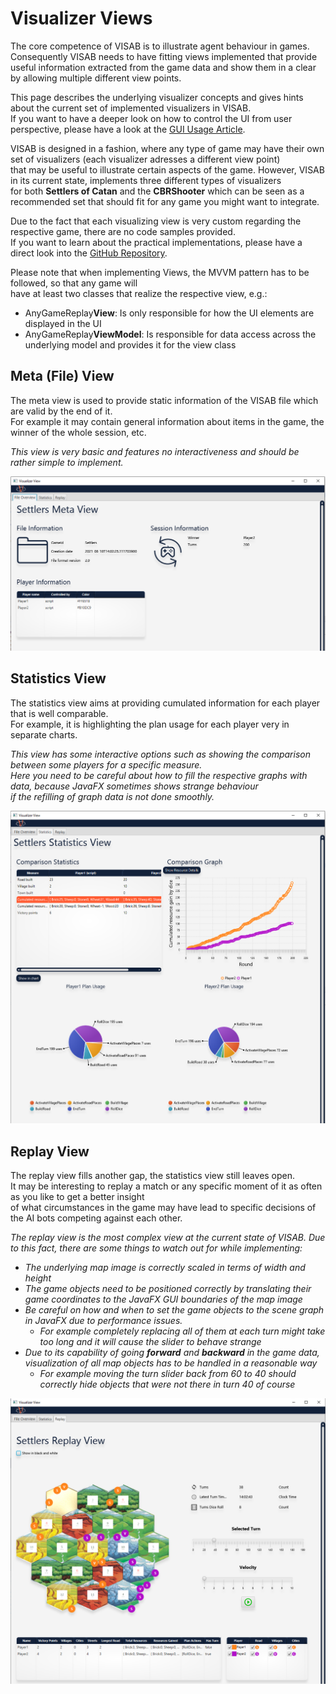 # Visualizer Views

The core competence of VISAB is to illustrate agent behaviour in games. Consequently VISAB needs to have fitting views implemented that 
provide useful information extracted from the game data and show them in a clear by allowing multiple different view points.

This page describes the underlying visualizer concepts and gives hints about the current set of implemented visualizers in VISAB.<br>
If you want to have a deeper look on how to control the UI from user perspective, please have a look at the [GUI Usage Article](https://visab-org.github.io/getting_started/usage.html).

VISAB is designed in a fashion, where any type of game may have their own set of visualizers (each visualizer adresses a different view point) <br>
that may be useful to illustrate certain aspects of the game. However, VISAB in its current state, implements three different types of visualizers<br>
for both **Settlers of Catan** and the **CBRShooter** which can be seen as a recommended set that should fit for any game you might want to integrate.

Due to the fact that each visualizing view is very custom regarding the respective game, there are no code samples provided. <br>
If you want to learn about the practical implementations, please have a direct look into the [GitHub Repository](https://github.com/VISAB-ORG/VISAB).

Please note that when implementing Views, the MVVM pattern has to be followed, so that any game will<br>
have at least two classes that realize the respective view, e.g.: 

- AnyGameReplay**View**: Is only responsible for how the UI elements are displayed in the UI
- AnyGameReplay**ViewModel**: Is responsible for data access across the underlying model and provides it for the view class

## Meta (File) View ##

The meta view is used to provide static information of the VISAB file which are valid by the end of it.<br>
For example it may contain general information about items in the game, the winner of the whole session, etc.<br>

<em>This view is very basic and features no interactiveness and should be rather simple to implement.</em>

![MetaView Example](SettlersMeta.PNG)

## Statistics View ##

The statistics view aims at providing cumulated information for each player that is well comparable. <br>
For example, it is highlighting the plan usage for each player very in separate charts.

<em>This view has some interactive options such as showing the comparison between some players for a specific measure.<br>
Here you need to be careful about how to fill the respective graphs with data, because JavaFX sometimes shows strange behaviour<br>
if the refilling of graph data is not done smoothly.</em>

![StatisticsView Example](SettlersStatistics.PNG)

## Replay View ##

The replay view fills another gap, the statistics view still leaves open.<br>
It may be interesting to replay a match or any specific moment of it as often as you like to get a better insight <br>
of what circumstances in the game may have lead to specific decisions of the AI bots competing against each other. 

<em>The replay view is the most complex view at the current state of VISAB. Due to this fact, there are some things to watch out for while implementing:
- The underlying map image is correctly scaled in terms of width and height
- The game objects need to be positioned correctly by translating their game coordinates to the JavaFX GUI boundaries of the map image
- Be careful on how and when to set the game objects to the scene graph in JavaFX due to performance issues.
	- For example completely replacing all of them at each turn might take too long and it will cause the slider to behave strange
- Due to its capability of going **forward** and **backward** in the game data, visualization of all map objects has to be handled in a reasonable way
	- For example moving the turn slider back from 60 to 40 should correctly hide objects that were not there in turn 40 of course
</em>

![ReplayView Example](SettlersReplay.PNG)